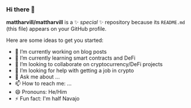 ### Hi there 👋

**mattharvill/mattharvill** is a ✨ _special_ ✨ repository because its `README.md` (this file) appears on your GitHub profile.

Here are some ideas to get you started:

- 🔭 I’m currently working on blog posts
- 🌱 I’m currently learning smart contracts and DeFi
- 👯 I’m looking to collaborate on cryptocurrency/DeFi projects
- 🤔 I’m looking for help with getting a job in crypto
- 💬 Ask me about ...
- 📫 How to reach me: ...
- 😄 Pronouns: He/Him
- ⚡ Fun fact: I'm half Navajo
